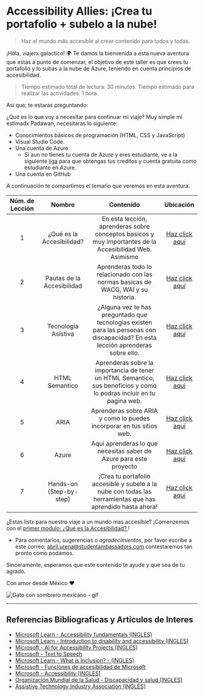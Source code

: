 # Accessibility Allies: ¡Crea tu portafolio + subelo a la nube!
> Haz el mundo más accesible al crear contenido para todos y todas.

¡Hola, viajerx galactico! 🌍 Te damos la bienvenida a esta nueva aventura que estas a punto de comenzar, el objetivo de este taller es que crees tu portafolio y lo subas a la nube de Azure, teniendo en cuenta principios de accesibilidad.

> Tiempo estimado total de lectura: 30 minutos. 
> Tiempo estimado para realizar las actividades: 1 hora.

Asi que, te estaras preguntando:  

¿Qué es lo que voy a necesitar para continuar mi viaje? Muy simple mi estimadx Padawan, necesitaras lo siguiente:
- Conocimientos básicos de programación (HTML, CSS y JavaScript)
- Visual Studio Code.
- Una cuenta de Azure.
    - Si aun no tienes tu cuenta de Azure y eres estudiante, ve a la siguiente [liga](https://azure.microsoft.com/es-mx/free/students/) para que obtengas tus creditos y cuenta gratuita como estudiante en Azure. 
- Una cuenta en GitHub

A continuación te compartimos el temario que veremos en esta aventura.

| Núm. de Lección        | Nombre         | Contenido | Ubicación  |
| :-------------: |:-------------:| :-----:| :-----: |
| 1     | ¿Qué es la Accesibilidad? | En esta lección, aprenderas sobre conceptos basicos y muy importantes de la Accesibilidad Web. Asimismo  | [Haz click aquí](./a11y/A11y.md) |
| 2      | Pautas de la Accesibilidad      |  Aprenderas todo lo relacionado con las normas basicas de WACG, WAI y su historia. | [Haz click aquí](./a11y/Pautas.md)  |
| 3 |  Tecnologia Asistiva  | ¿Alguna vez te has preguntado que tecnologias existen para las personas con discapacidad? En esta lección aprenderas sobre ello. | [Haz click aquí](./a11y/TecnologiaA.md)  |
| 4 | HTML Semantico | Aprenderas sobre la importancia de tener un HTML Semantico, sus beneficios y como lo podras incluir en tu pagina web. | [Haz click aquí](./a11y/HTMLSemantico.md)  |
| 5 | ARIA | Aprenderas sobre ARIA y como lo puedes incorporar en tus sitios web. | [Haz click aquí](./a11y/Aria.md)  |
| 6 | Azure | Aquí aprenderas lo que necesitas saber de Azure para este proyecto | [Haz click aquí](./a11y/Azure.md)  |
| 7 | Hands-on (Step-by-step) | ¡Crea tu portafolio accesible y subelo a la nube con todas las herramientas que has aprendido hasta ahora! | [Haz click aquí](./a11y/HandsOn.md)  |

¿Estas listx para nuestro viaje a un mundo mas accesible? ¡Comenzemos con el [primer modulo: ¿Qué es la Accesibilidad? ](./a11y/A11y.md)! 

- Para comentarios, sugerencias o _agradecimientos_, por favor escribe a este correo: abril.urena@studentambassadors.com contestaremos tan pronto como podamos.

Sinceramente, esperamos que este contenido te ayude y que sea de tu agrado. 

Con amor desde México  ♥️

![Gato con sombrero mexicano - gif](https://media.giphy.com/media/TN0kjxBsz3iXm/giphy.gif)

---
## Referencias Bibliograficas y Articulos de Interes
- [Microsoft Learn - Accessibility fundamentals (INGLES)](https://docs.microsoft.com/en-us/learn/paths/accessibility-fundamentals/)
- [Microsoft Learn - Introduction to disability and accessibility (INGLES)](https://docs.microsoft.com/en-us/learn/modules/intro-accessibility-disability/00-what-is-accessibility)
- [Microsoft - AI for Accessibility Projects (INGLES)](https://www.microsoft.com/en-us/ai/ai-for-accessibility-projects)
- [Microsoft - Text to Speech](https://azure.microsoft.com/es-mx/services/cognitive-services/text-to-speech/#overview)
- [Microsoft Learn - What is Inclusion? - (INGLES)](https://docs.microsoft.com/en-us/learn/modules/intro-accessibility-disability/02-what-is-inclusion)
- [Microsoft - Funciones de accesibilidad de Microsoft](https://www.microsoft.com/es-mx/accessibility/features?rtc=1&activetab=pivot_1:primaryr2)
- [Microsoft - Accessibility (INGLES)](https://www.microsoft.com/en-us/accessibility)
- [Organización Mundial de la Salud - Discapacidad y salud (INGLES)](https://www.who.int/news-room/fact-sheets/detail/disability-and-health)
- [Assistive Technology Industry Association (INGLES)](https://www.atia.org/at-resources/what-is-at/#what-is-assistive-technology)